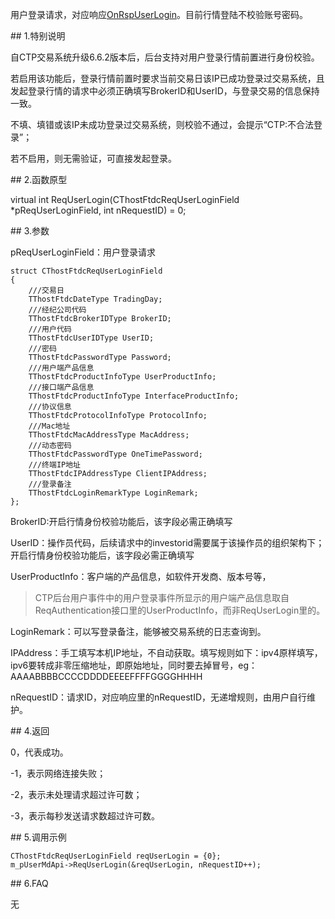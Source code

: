 <p>用户登录请求，对应响应<a href="../../CTHOSTFTDCMDSPI/ONRSPUSERLOGIN/">OnRspUserLogin</a>。目前行情登陆不校验账号密码。</p>
<span class="anchor" id="6080b89f-0667-4d47-a3bb-f13aacdc9236"></span>
## 1.特别说明
<p>自CTP交易系统升级6.6.2版本后，后台支持对用户登录行情前置进行身份校验。</p>
<p>若启用该功能后，登录行情前置时要求当前交易日该IP已成功登录过交易系统，且发起登录行情的请求中必须正确填写BrokerID和UserID，与登录交易的信息保持一致。</p>
<p>不填、填错或该IP未成功登录过交易系统，则校验不通过，会提示“CTP:不合法登录”；</p>
<p>若不启用，则无需验证，可直接发起登录。</p>
<span class="anchor" id="04b46ae8-1b2a-42c3-b9da-c61a5a970fff"></span>
## 2.函数原型
<p>virtual int ReqUserLogin(CThostFtdcReqUserLoginField *pReqUserLoginField, int nRequestID) = 0;</p>
<span class="anchor" id="63a23e62-2401-4edd-92a4-77c042f34a69"></span>
## 3.参数
<p>pReqUserLoginField：用户登录请求</p>
<pre><code>struct CThostFtdcReqUserLoginField
{
    ///交易日
    TThostFtdcDateType TradingDay;
    ///经纪公司代码
    TThostFtdcBrokerIDType BrokerID;
    ///用户代码
    TThostFtdcUserIDType UserID;
    ///密码
    TThostFtdcPasswordType Password;
    ///用户端产品信息
    TThostFtdcProductInfoType UserProductInfo;
    ///接口端产品信息
    TThostFtdcProductInfoType InterfaceProductInfo;
    ///协议信息
    TThostFtdcProtocolInfoType ProtocolInfo;
    ///Mac地址
    TThostFtdcMacAddressType MacAddress;
    ///动态密码
    TThostFtdcPasswordType OneTimePassword;
    ///终端IP地址
    TThostFtdcIPAddressType ClientIPAddress;
    ///登录备注
    TThostFtdcLoginRemarkType LoginRemark;
};
</code></pre>
<p>BrokerID:开启行情身份校验功能后，该字段必需正确填写</p>
<p>UserID：操作员代码，后续请求中的investorid需要属于该操作员的组织架构下；开启行情身份校验功能后，该字段必需正确填写</p>
<p>UserProductInfo：客户端的产品信息，如软件开发商、版本号等，</p>
<blockquote>
<p>CTP后台用户事件中的用户登录事件所显示的用户端产品信息取自ReqAuthentication接口里的UserProductInfo，而非ReqUserLogin里的。</p>
</blockquote>
<p>LoginRemark：可以写登录备注，能够被交易系统的日志查询到。</p>
<p>IPAddress：手工填写本机IP地址，不自动获取。填写规则如下：ipv4原样填写，ipv6要转成非零压缩地址，即原始地址，同时要去掉冒号，eg：AAAABBBBCCCCDDDDEEEEFFFFGGGGHHHH</p>
<p>nRequestID：请求ID，对应响应里的nRequestID，无递增规则，由用户自行维护。</p>
<span class="anchor" id="036bf70c-0e47-4c91-b9e8-0e669f9d72b4"></span>
## 4.返回
<p>0，代表成功。</p>
<p>-1，表示网络连接失败；</p>
<p>-2，表示未处理请求超过许可数；</p>
<p>-3，表示每秒发送请求数超过许可数。</p>
<span class="anchor" id="2e923330-7fea-4d61-8467-da584bece4a7"></span>
## 5.调用示例
<pre><code>CThostFtdcReqUserLoginField reqUserLogin = {0};
m_pUserMdApi-&gt;ReqUserLogin(&amp;reqUserLogin, nRequestID++);
</code></pre>
<span class="anchor" id="2b3e41f7-5535-4652-b151-a64320d40f54"></span>
## 6.FAQ
<p>无</p>
